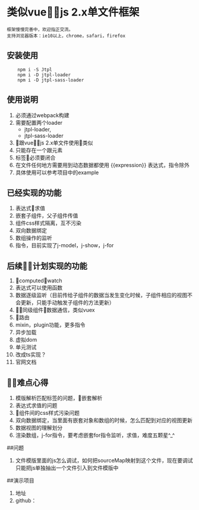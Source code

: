 # 类似vuejs 2.x单文件框架

    框架慢慢完善中，欢迎指正交流。
    支持浏览器版本：ie10以上，chrome，safari，firefox

## 安装使用

```
    npm i -S Jtpl
    npm i -D jtpl-loader
    npm i -D jtpl-sass-loader
```

## 使用说明

1. 必须通过webpack构建
2. 需要配置两个loader
    - jtpl-loader,
    - jtpl-sass-loader
3. 跟vuejs 2.x单文件使用类似
4. 只能存在一个跟元素
5. 标签必须要闭合
6. 在文件任何地方需要用到动态数据都使用 {{expression}} 表达式，指令除外
7. 具体使用可以参考项目中的example

## 已经实现的功能

1. 表达式求值
2. 嵌套子组件，父子组件传值
3. 组件css样式隔离，互不污染
4. 双向数据绑定
5. 数组操作的监听
6. 指令，目前实现了j-model，j-show，j-for

## 后续计划实现的功能

1. computed，watch
2. 表达式可以使用函数
3. 数据逐级监听（目前传给子组件的数据当发生变化时候，子组件相应的视图不会更新，只能手动触发子组件的方法更新）
4. 同级组件数据通信，类似vuex
5. 路由
6. mixin，plugin功能，更多指令
7. 异步加载
8. 虚拟dom
9. 单元测试
10. 改成ts实现？
11. 官网文档

## 难点心得

1. 模版解析匹配标签的问题，嵌套解析
2. 表达式求值的问题
3. 组件间的css样式污染问题
4. 双向数据绑定，当里面有嵌套对象和数组的时候，怎么匹配到对应的视图更新
5. 数据视图的理解划分
6. 渲染数组，j-for指令，要考虑嵌套for指令监听，求值，难度五颗星^_^

##问题

1. 文件模版里面的js怎么调试，如何把sourceMap映射到这个文件，现在要调试只能把js单独抽出一个文件引入到文件模版中

##演示项目
1. 地址
2. github：



